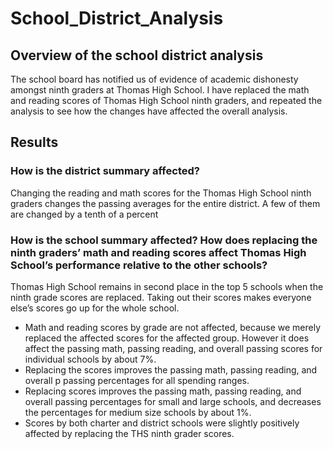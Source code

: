 # School_District_Analysis

## Overview of the school district analysis
The school board has notified us of evidence of academic dishonesty amongst ninth graders at Thomas High School. I have replaced the math and reading scores of Thomas High School ninth graders, and repeated the analysis to see how the changes have affected the overall analysis.

## Results
### How is the district summary affected?
Changing the reading and math scores for the Thomas High School ninth graders changes the passing averages for the entire district. A few of them are changed by a tenth of a percent

### How is the school summary affected? How does replacing the ninth graders’ math and reading scores affect Thomas High School’s performance relative to the other schools?
Thomas High School remains in second place in the top 5 schools when the ninth grade scores are replaced. Taking out their scores makes everyone else’s scores go up for the whole school.

- Math and reading scores by grade are not affected, because we merely replaced the affected scores for the affected group. However it does affect the passing math, passing reading, and overall passing scores for individual schools by about 7%.
- Replacing the scores improves the passing math, passing reading, and overall p passing percentages for all spending ranges.
- Replacing scores improves the passing math, passing reading, and overall passing percentages for small and large schools, and decreases the percentages for medium size schools by about 1%.
- Scores by both charter and district schools were slightly positively affected by replacing the THS ninth grader scores.